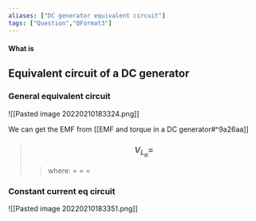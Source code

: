 ```yaml
---
aliases: ["DC generator equivalent circuit"]
tags: ["Question","QFormat3"]
---
```


#### What is
## Equivalent circuit of a DC generator
### General equivalent circuit
![[Pasted image 20220210183324.png]]

We can get the EMF from [[EMF and torque in a DC generator#^9a26aa]]

> ### $$ V_L_{a} = $$ 
>> where:
>> $=$ 
>> $=$
>> $=$

### Constant current eq circuit
![[Pasted image 20220210183351.png]]